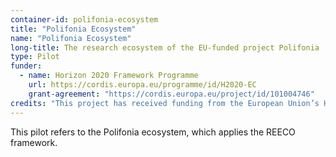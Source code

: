 ```yaml
---
container-id: polifonia-ecosystem
title: "Polifonia Ecosystem"
name: "Polifonia Ecosystem"
long-title: The research ecosystem of the EU-funded project Polifonia
type: Pilot
funder:
  - name: Horizon 2020 Framework Programme
    url: https://cordis.europa.eu/programme/id/H2020-EC
    grant-agreement: "https://cordis.europa.eu/project/id/101004746"
credits: "This project has received funding from the European Union’s Horizon 2020 research and innovation programme under grant agreement N. 101004746."
--- 
```


This pilot refers to the Polifonia ecosystem, which applies the REECO framework.
